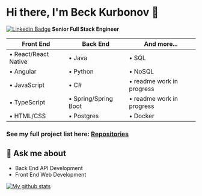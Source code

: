 # Hi there, I'm Beck Kurbonov 👋
[![Linkedin Badge](https://img.shields.io/badge/-LinkedIn-blue?style=flat-square&logo=Linkedin&logoColor=white&link=https://www.linkedin.com/in/beckkurbonov/)](https://www.linkedin.com/in/beckkurbonov/) **Senior Full Stack Engineer** 

Front End | Back End | And more...
------------ | ------------- | ------------
• React/React Native | • Java | • SQL
• Angular | • Python | • NoSQL
• JavaScript | • C# | • readme work in progress
• TypeScript | • Spring/Spring Boot | • readme work in progress
• HTML/CSS | • Postgres | • Docker

### See my full project list here: [Repositories](https://github.com/KurbonovO?tab=repositories)

## 💬 Ask me about

- Back End API Development
- Front End Web Development

[![My github stats](https://github-readme-stats.vercel.app/api?username=KurbonovO&show_icons=true&theme=cobalt&hide=stars,issues)](https://github.com/KurbonovO/github-readme-stats)
<br />
